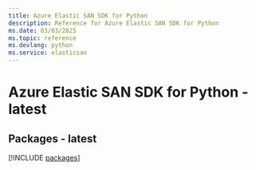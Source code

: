 ```yaml
---
title: Azure Elastic SAN SDK for Python
description: Reference for Azure Elastic SAN SDK for Python
ms.date: 03/03/2025
ms.topic: reference
ms.devlang: python
ms.service: elasticsan
---
```

# Azure Elastic SAN SDK for Python - latest
## Packages - latest
[!INCLUDE [packages](elastic-san-index.md)]